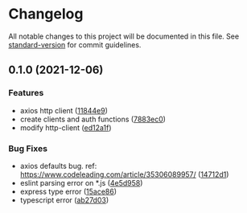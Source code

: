 # Changelog

All notable changes to this project will be documented in this file. See [standard-version](https://github.com/conventional-changelog/standard-version) for commit guidelines.

## 0.1.0 (2021-12-06)


### Features

* axios http client ([11844e9](https://github.com/x-cold/jira-rest-sdk/commit/11844e99a537ef7786a357f41a6cf023d0e96458))
* create clients and auth functions ([7883ec0](https://github.com/x-cold/jira-rest-sdk/commit/7883ec01514050d65af2aa01eba022adb42984a8))
* modify http-client ([ed12a1f](https://github.com/x-cold/jira-rest-sdk/commit/ed12a1f9c94abacf40cf291beaf6ba2881e8c291))


### Bug Fixes

* axios defaults bug. ref: https://www.codeleading.com/article/35306089957/ ([14712d1](https://github.com/x-cold/jira-rest-sdk/commit/14712d1021868a75ae192b0fbf35fc9ff2ec99e8))
* eslint parsing error on *.js ([4e5d958](https://github.com/x-cold/jira-rest-sdk/commit/4e5d9584e0c92005445f63574223debf753512ab))
* express type error ([15ace86](https://github.com/x-cold/jira-rest-sdk/commit/15ace86bca60651a7637e88197a8ff67c03e2b04))
* typescript error ([ab27d03](https://github.com/x-cold/jira-rest-sdk/commit/ab27d033e6ac621729690b4ee7dab8001aed745a))
